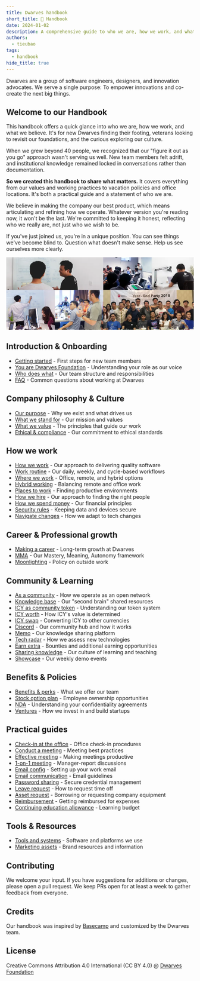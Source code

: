 ```yaml
---
title: Dwarves handbook
short_title: 📔 Handbook
date: 2024-01-02
description: A comprehensive guide to who we are, how we work, and what we believe
authors:
  - tieubao
tags:
  - handbook
hide_title: true
---
```


Dwarves are a group of software engineers, designers, and innovation advocates. We serve a single purpose: To empower innovations and co-create the next big things.

## Welcome to our Handbook

This handbook offers a quick glance into who we are, how we work, and what we believe. It's for new Dwarves finding their footing, veterans looking to revisit our foundations, and the curious exploring our culture.

When we grew beyond 40 people, we recognized that our "figure it out as you go" approach wasn't serving us well. New team members felt adrift, and institutional knowledge remained locked in conversations rather than documentation.

**So we created this handbook to share what matters.** It covers everything from our values and working practices to vacation policies and office locations. It's both a practical guide and a statement of who we are.

We believe in making the company our best product, which means articulating and refining how we operate. Whatever version you're reading now, it won't be the last. We're committed to keeping it honest, reflecting who we really are, not just who we wish to be.

If you've just joined us, you're in a unique position. You can see things we've become blind to. Question what doesn't make sense. Help us see ourselves more clearly.

![Dwarves team](assets/team-photo.webp)

## Introduction & Onboarding

- [Getting started](getting-started.md) - First steps for new team members
- [You are Dwarves Foundation](dwarves-foundation-is-you.md) - Understanding your role as our voice
- [Who does what](who-does-what.md) - Our team structure and responsibilities
- [FAQ](faq.md) - Common questions about working at Dwarves

## Company philosophy & Culture

- [Our purpose](purpose.md) - Why we exist and what drives us
- [What we stand for](what-we-stand-for.md) - Our mission and values
- [What we value](what-we-value.md) - The principles that guide our work
- [Ethical & compliance](compliance.md) - Our commitment to ethical standards

## How we work

- [How we work](how-we-work.md) - Our approach to delivering quality software
- [Work routine](routine.md) - Our daily, weekly, and cycle-based workflows
- [Where we work](where-we-work.md) - Office, remote, and hybrid options
- [Hybrid working](hybrid-working.md) - Balancing remote and office work
- [Places to work](places-to-work.md) - Finding productive environments
- [How we hire](how-we-hire.md) - Our approach to finding the right people
- [How we spend money](how-we-spend-money.md) - Our financial principles
- [Security rules](security-rules.md) - Keeping data and devices secure
- [Navigate changes](navigate-changes.md) - How we adapt to tech changes

## Career & Professional growth

- [Making a career](making-a-career.md) - Long-term growth at Dwarves
- [MMA](mma.md) - Our Mastery, Meaning, Autonomy framework
- [Moonlighting](moonlighting.md) - Policy on outside work

## Community & Learning

- [As a community](as-a-community.md) - How we operate as an open network
- [Knowledge base](knowledge-base.md) - Our "second brain" shared resources
- [ICY as community token](community/icy.md) - Understanding our token system
- [ICY worth](community/icy-worth.md) - How ICY's value is determined
- [ICY swap](community/icy-swap.md) - Converting ICY to other currencies
- [Discord](community/discord.md) - Our community hub and how it works
- [Memo](community/memo.md) - Our knowledge sharing platform
- [Tech radar](community/radar.md) - How we assess new technologies
- [Earn extra](community/earn.md) - Bounties and additional earning opportunities
- [Sharing knowledge](community/sharing.md) - Our culture of learning and teaching
- [Showcase](community/showcase.md) - Our weekly demo events

## Benefits & Policies

- [Benefits & perks](benefits-and-perks.md) - What we offer our team
- [Stock option plan](stock-option-plan.md) - Employee ownership opportunities
- [NDA](nda.md) - Understanding your confidentiality agreements
- [Ventures](ventures.md) - How we invest in and build startups

## Practical guides

- [Check-in at the office](guides/check-in-at-office.md) - Office check-in procedures
- [Conduct a meeting](guides/conduct-a-meeting.md) - Meeting best practices
- [Effective meeting](guides/effective-meeting.md) - Making meetings productive
- [1-on-1 meeting](guides/one-on-one-meeting.md) - Manager-report discussions
- [Email config](guides/configure-company-email.md) - Setting up your work email
- [Email communication](guides/email-communication-and-use.md) - Email guidelines
- [Password sharing](guides/password-sharing.md) - Secure credential management
- [Leave request](guides/leave-request.md) - How to request time off
- [Asset request](guides/asset-request.md) - Borrowing or requesting company equipment
- [Reimbursement](guides/reimbursement.md) - Getting reimbursed for expenses
- [Continuing education allowance](guides/continuing-education-allowance.md) - Learning budget

## Tools & Resources

- [Tools and systems](tools-and-systems.md) - Software and platforms we use
- [Marketing assets](misc/marketing-assets.md) - Brand resources and information

## Contributing

We welcome your input. If you have suggestions for additions or changes, please open a pull request. We keep PRs open for at least a week to gather feedback from everyone.

## Credits

Our handbook was inspired by [Basecamp](https://github.com/basecamp/handbook) and customized by the Dwarves team.

## License

Creative Commons Attribution 4.0 International (CC BY 4.0)
@ [Dwarves Foundation](https://d.foundation)
